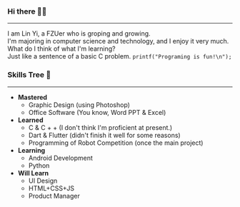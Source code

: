 ### Hi there 👋🏻
------------
I am Lin Yi, a FZUer who is groping and growing.  
I'm majoring in computer science and technology, and I enjoy it very much.  
What do I think of what I'm learning?  
Just like a sentence of a basic C problem. ```printf("Programing is fun!\n");```

### Skills Tree 🌲
-----------------
- **Mastered**
    - Graphic Design (using Photoshop)  
    - Office Software (You know, Word PPT & Excel)
- **Learned**  
    - C & C + + (I don't think I'm proficient at present.)
    - Dart & Flutter (didn't finish it well for some reasons)
    - Programming of Robot Competition (once the main project)
- **Learning**
    - Android Development
    - Python
- **Will Learn**
    - UI Design
    - HTML+CSS+JS
    - Product Manager
